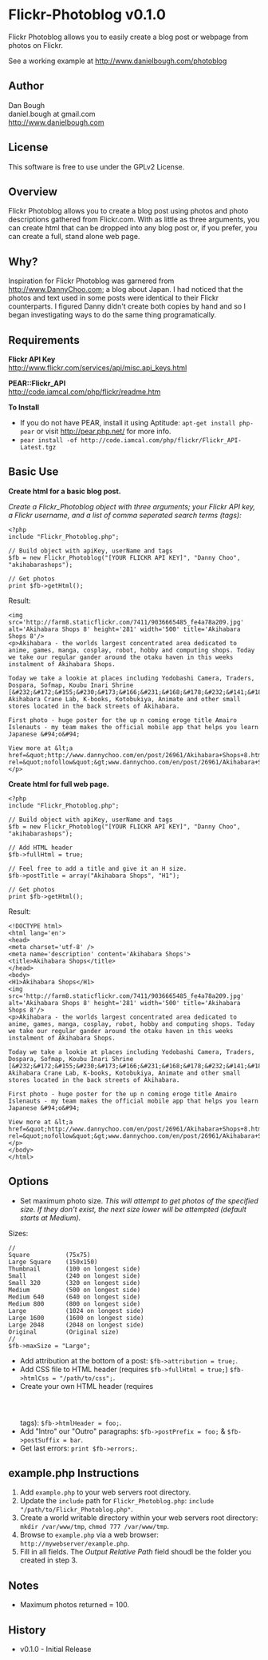 Flickr-Photoblog v0.1.0
=======================
Flickr Photoblog allows you to easily create a blog post or webpage from photos on Flickr.  

See a working example at http://www.danielbough.com/photoblog

Author
------
Dan Bough  
daniel.bough at gmail.com  
http://www.danielbough.com  

License
-------
This software is free to use under the GPLv2 License.  

Overview
--------  
Flickr Photoblog allows you to create a blog post using photos and photo descriptions gathered from Flickr.com.  With as little as three arguments, you can create html that can be dropped into any blog post or, if you prefer, you can create a full, stand alone web page.  

Why?
----
Inspiration for Flickr Photoblog was garnered from http://www.DannyChoo.com; a blog about Japan.  I had noticed that the photos and text used in some posts were identical to their Flickr counterparts.  I figured Danny didn't create both copies by hand and so I began investigating ways to do the same thing programatically.

Requirements
------------
**Flickr API Key**  
http://www.flickr.com/services/api/misc.api_keys.html

**PEAR::Flickr_API**  
http://code.iamcal.com/php/flickr/readme.htm

**To Install**  
 - If you do not have PEAR, install it using Aptitude:  `apt-get install php-pear` or visit http://pear.php.net/ for more info.
 - `pear install -of http://code.iamcal.com/php/flickr/Flickr_API-Latest.tgz`  

Basic Use
----------
**Create html for a basic blog post.**

*Create a Flickr_Photoblog object with three arguments; your Flickr API key, a Flickr username, and a list of comma seperated search terms (tags):*  

    <?php
    include "Flickr_Photoblog.php";

    // Build object with apiKey, userName and tags
    $fb = new Flickr_Photoblog("[YOUR FLICKR API KEY]", "Danny Choo", "akihabarashops");

    // Get photos
    print $fb->getHtml();

Result:  

    <img src='http://farm8.staticflickr.com/7411/9036665485_fe4a78a209.jpg' alt='Akihabara Shops 8' height='281' width='500' title='Akihabara Shops 8'/>
    <p>Akihabara - the worlds largest concentrated area dedicated to anime, games, manga, cosplay, robot, hobby and computing shops. Today we take our regular gander around the otaku haven in this weeks instalment of Akihabara Shops.

    Today we take a lookie at places including Yodobashi Camera, Traders, Dospara, Sofmap, Koubu Inari Shrine [&#232;&#172;&#155;&#230;&#173;&#166;&#231;&#168;&#178;&#232;&#141;&#183;&#231;&#165;&#158;&#231;&#164;&#190;], Akihabara Crane Lab, K-books, Kotobukiya, Animate and other small stores located in the back streets of Akihabara.

    First photo - huge poster for the up n coming eroge title Amairo Islenauts - my team makes the official mobile app that helps you learn Japanese &#94;o&#94;

    View more at &lt;a href=&quot;http://www.dannychoo.com/en/post/26961/Akihabara+Shops+8.html&quot; rel=&quot;nofollow&quot;&gt;www.dannychoo.com/en/post/26961/Akihabara+Shops+8.html&lt;/a&gt;</p>

**Create html for full web page.**

    <?php
    include "Flickr_Photoblog.php";

    // Build object with apiKey, userName and tags
    $fb = new Flickr_Photoblog("[YOUR FLICKR API KEY]", "Danny Choo", "akihabarashops");

    // Add HTML header
    $fb->fullHtml = true;

    // Feel free to add a title and give it an H size.
    $fb->postTitle = array("Akihabara Shops", "H1");

    // Get photos
    print $fb->getHtml();

Result:  

    <!DOCTYPE html>
    <html lang='en'>
    <head>
    <meta charset='utf-8' />
    <meta name='description' content='Akihabara Shops'>
    <title>Akihabara Shops</title>
    </head>
    <body>
    <H1>Akihabara Shops</H1>
    <img src='http://farm8.staticflickr.com/7411/9036665485_fe4a78a209.jpg' alt='Akihabara Shops 8' height='281' width='500' title='Akihabara Shops 8'/>
    <p>Akihabara - the worlds largest concentrated area dedicated to anime, games, manga, cosplay, robot, hobby and computing shops. Today we take our regular gander around the otaku haven in this weeks instalment of Akihabara Shops.

    Today we take a lookie at places including Yodobashi Camera, Traders, Dospara, Sofmap, Koubu Inari Shrine [&#232;&#172;&#155;&#230;&#173;&#166;&#231;&#168;&#178;&#232;&#141;&#183;&#231;&#165;&#158;&#231;&#164;&#190;], Akihabara Crane Lab, K-books, Kotobukiya, Animate and other small stores located in the back streets of Akihabara.

    First photo - huge poster for the up n coming eroge title Amairo Islenauts - my team makes the official mobile app that helps you learn Japanese &#94;o&#94;

    View more at &lt;a href=&quot;http://www.dannychoo.com/en/post/26961/Akihabara+Shops+8.html&quot; rel=&quot;nofollow&quot;&gt;www.dannychoo.com/en/post/26961/Akihabara+Shops+8.html&lt;/a&gt;</p>
    </body>
    </html>

Options
-------
- Set maximum photo size.  *This will attempt to get photos of the specified size.  If they don't exist, the next size lower will be attempted (default starts at Medium).*  

Sizes:

    //
    Square          (75x75)
    Large Square    (150x150)
    Thumbnail       (100 on longest side)
    Small           (240 on longest side)
    Small 320       (320 on longest side)
    Medium          (500 on longest side)
    Medium 640      (640 on longest side)
    Medium 800      (800 on longest side)
    Large           (1024 on longest side)
    Large 1600      (1600 on longest side)
    Large 2048      (2048 on longest side)
    Original        (Original size)
    //
    $fb->maxSize = "Large";
    
- Add attribution at the bottom of a post:  `$fb->attribution = true;`.
- Add CSS file to HTML header (requires `$fb->fullHtml = true;`) `$fb->htmlCss = "/path/to/css";`.
- Create your own HTML header (requires <html><header></header><body> tags): `$fb->htmlHeader = foo;`.
- Add "Intro" our "Outro" paragraphs: `$fb->postPrefix = foo;` & `$fb->postSuffix = bar`.
- Get last errors:  `print $fb->errors;`.

example.php Instructions
------------------------
1. Add `example.php` to your web servers root directory.
2. Update the `include` path for `Flickr_Photoblog.php`:  `include "/path/to/Flickr_Photoblog.php"`.
3. Create a world writable directory within your web servers root directory: `mkdir /var/www/tmp`, `chmod 777 /var/www/tmp`.
4. Browse to `example.php` via a web browser: `http://mywebserver/example.php`.
5. Fill in all fields.  The *Output Relative Path* field shoudl be the folder you created in step 3.

Notes
-----
- Maximum photos returned = 100.

History
-------  
- v0.1.0 - Initial Release

